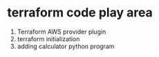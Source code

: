 # terraform code play area
1. Terraform AWS provider plugin
2. terraform initialization
3. adding calculator python program
